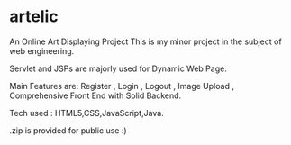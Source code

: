# artelic
An Online Art Displaying Project 
This is my minor project in the subject of web engineering.

Servlet and JSPs are majorly used for Dynamic Web Page.

Main Features are:
Register , 
Login , 
Logout , 
Image Upload , 
Comprehensive Front End with Solid Backend.


Tech used : HTML5,CSS,JavaScript,Java.

.zip is provided for public use :)
